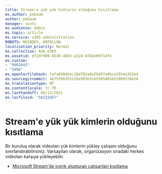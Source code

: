 ```yaml
---
title: Stream'e yük yük kimlerin olduğunu kısıtlama
ms.author: pebaum
author: pebaum
manager: scotv
ms.audience: Admin
ms.topic: article
ms.service: o365-administration
ROBOTS: NOINDEX, NOFOLLOW
localization_priority: Normal
ms.collection: Adm_O365
ms.assetid: ef2df989-8539-48b5-a324-97d2e09f14fe
ms.custom:
- "9002643"
- "5096"
ms.openlocfilehash: fafa890dbec18d702a8a26d97e4bce1954a352ed
ms.sourcegitcommit: ab75f66355116e995b3cb5505465b31989339e28
ms.translationtype: MT
ms.contentlocale: tr-TR
ms.lasthandoff: 08/13/2021
ms.locfileid: "58322667"
---
```

# <a name="restrict-users-who-can-upload-to-stream"></a>Stream'e yük yük kimlerin olduğunu kısıtlama

Bir kuruluş olarak videoları yük kimlerin yükley çalışanı olduğunu sınırlandırabilirsiniz. Varsayılan olarak, organizasyon sıradaki herkes videoları karşıya yükleyebilir.

- [Microsoft Stream'de içerik oluşturan çalışanları kısıtlama](https://docs.microsoft.com/stream/restrict-uploaders)
